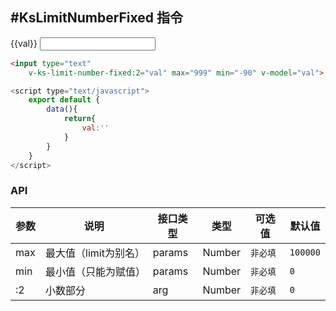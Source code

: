 #KsLimitNumberFixed 指令
---

{{val}}
<input type="text"
    v-ks-limit-number-fixed:0="val" max="999" min="-90" v-model="val">

```html
<input type="text"
    v-ks-limit-number-fixed:2="val" max="999" min="-90" v-model="val">
```

```javascript
<script type="text/javascript">
    export default {
        data(){
            return{
                val:''
            }
        }
    }
</script>
```

### API
| 参数 | 说明 | 接口类型 | 类型 | 可选值 | 默认值 |
|------|-------|----------|---------|-------|--------|
| max | 最大值（limit为别名） | params | Number | `非必填` | `100000` |
| min | 最小值（只能为赋值） | params | Number | `非必填` | `0` |
| :2 | 小数部分 | arg | Number | `非必填` | `0` |


<script type="text/javascript">
    export default {
        data(){
            return{
                val:''
            }
        }
    }
</script>



